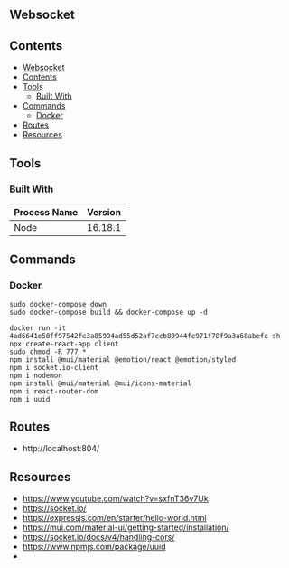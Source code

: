 ## Websocket

## Contents

- [Websocket](#websocket)
- [Contents](#contents)
- [Tools](#tools)
  - [Built With](#built-with)
- [Commands](#commands)
  - [Docker](#docker)
- [Routes](#routes)
- [Resources](#resources)

## Tools

### Built With

| Process Name | Version |
| ------------ | ------- |
| Node         | 16.18.1 |

## Commands 

### Docker
```
sudo docker-compose down
sudo docker-compose build && docker-compose up -d
```

```
docker run -it 4ad6641e50ff97542fe3a85994ad55d52af7ccb80944fe971f78f9a3a68abefe sh
npx create-react-app client
sudo chmod -R 777 *
npm install @mui/material @emotion/react @emotion/styled
npm i socket.io-client
npm i nodemon
npm install @mui/material @mui/icons-material
npm i react-router-dom
npm i uuid
```


## Routes
- http://localhost:804/


## Resources
- https://www.youtube.com/watch?v=sxfnT36v7Uk 
- https://socket.io/
- https://expressjs.com/en/starter/hello-world.html 
- https://mui.com/material-ui/getting-started/installation/
- https://socket.io/docs/v4/handling-cors/
- https://www.npmjs.com/package/uuid
- 
